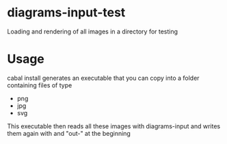 # diagrams-input-test
Loading and rendering of all images in a directory for testing

Usage
=====

cabal install generates an executable that you can copy into a folder containing files of type
* png
* jpg
* svg

This executable then reads all these images with diagrams-input and writes them again with and "out-" at the beginning
